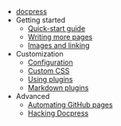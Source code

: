 * [docpress](../README.md)
* Getting started
  * [Quick-start guide](getting-started/quickstart.md)
  * [Writing more pages](getting-started/more-pages.md)
  * [Images and linking](getting-started/images-and-linking.md)
* Customization
  * [Configuration](customization/config.md)
  * [Custom CSS](customization/custom-css.md)
  * [Using plugins](customization/plugins.md)
  * [Markdown plugins](customization/markdown-plugins.md)
* Advanced
  * [Automating GitHub pages](advanced/gh-pages.md)
  * [Hacking Docpress](advanced/hacking.md)
